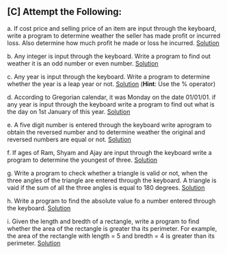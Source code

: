 ## [C] Attempt the Following:

a. If cost price and selling price of an item are input through the keyboard, write a program to determine weather the seller has made profit or incurred loss. Also determine how much profit he made or loss he incurred. [Solution](./a.c)

b. Any integer is input through the keyboard. Write a program to find out weather it is an odd number or even number. [Solution](./b.c)

c. Any year is input through the keyboard. Write a program to determine whether the year is a leap year or not. [Solution](./c.c)
(**Hint**: Use the % operator)

d. According to Gregorian calendar, it was Monday on the date 01/01/01. if any year is input through the keyboard write a program to find out what is the day on 1st January of this year. [Solution](./d.c)

e. A five digit number is entered through the keyboard write aprogram to obtain the reversed number and to determine weather the original and reversed numbers are equal or not. [Solution](./e.c)

f. If ages of Ram, Shyam and Ajay are input through the keyboard write a program to determine the youngest of three. [Solution](./f.c)

g. Write a program to check whether a triangle is valid or not, when the three angles of the triangle are entered through the keyboard. A triangle is vaid if the sum of all the three angles is equal to 180 degrees. [Solution](./g.c)

h. Write a program to find the absolute value fo a number entered through the keyboard. [Solution](./h.c)

i. Given the length and bredth of a rectangle, write a program to find whether the area of the rectangle is greater tha its perimeter. For example, the area of the rectangle with length = 5 and bredth = 4 is greater than its perimeter. [Solution](./i.c)
